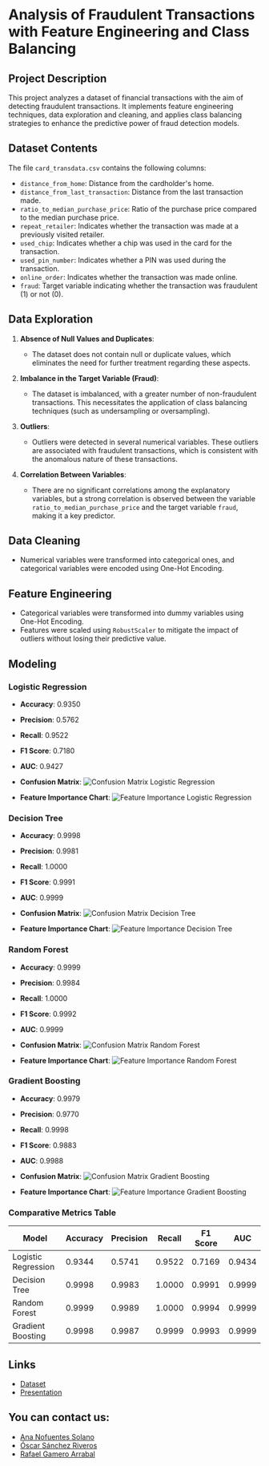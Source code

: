 # Analysis of Fraudulent Transactions with Feature Engineering and Class Balancing

## Project Description
This project analyzes a dataset of financial transactions with the aim of detecting fraudulent transactions. It implements feature engineering techniques, data exploration and cleaning, and applies class balancing strategies to enhance the predictive power of fraud detection models.

## Dataset Contents
The file `card_transdata.csv` contains the following columns:

- `distance_from_home`: Distance from the cardholder's home.
- `distance_from_last_transaction`: Distance from the last transaction made.
- `ratio_to_median_purchase_price`: Ratio of the purchase price compared to the median purchase price.
- `repeat_retailer`: Indicates whether the transaction was made at a previously visited retailer.
- `used_chip`: Indicates whether a chip was used in the card for the transaction.
- `used_pin_number`: Indicates whether a PIN was used during the transaction.
- `online_order`: Indicates whether the transaction was made online.
- `fraud`: Target variable indicating whether the transaction was fraudulent (1) or not (0).

## Data Exploration

1. **Absence of Null Values and Duplicates**:
   - The dataset does not contain null or duplicate values, which eliminates the need for further treatment regarding these aspects.

2. **Imbalance in the Target Variable (Fraud)**:
   - The dataset is imbalanced, with a greater number of non-fraudulent transactions. This necessitates the application of class balancing techniques (such as undersampling or oversampling).

3. **Outliers**:
   - Outliers were detected in several numerical variables. These outliers are associated with fraudulent transactions, which is consistent with the anomalous nature of these transactions.

4. **Correlation Between Variables**:
   - There are no significant correlations among the explanatory variables, but a strong correlation is observed between the variable `ratio_to_median_purchase_price` and the target variable `fraud`, making it a key predictor.

## Data Cleaning
- Numerical variables were transformed into categorical ones, and categorical variables were encoded using One-Hot Encoding.

## Feature Engineering
- Categorical variables were transformed into dummy variables using One-Hot Encoding.
- Features were scaled using `RobustScaler` to mitigate the impact of outliers without losing their predictive value.

## Modeling

### Logistic Regression
- **Accuracy**: 0.9350
- **Precision**: 0.5762
- **Recall**: 0.9522
- **F1 Score**: 0.7180
- **AUC**: 0.9427
- **Confusion Matrix**:
![Confusion Matrix Logistic Regression](https://github.com/Rafa-Gamero/Machine-Learning/blob/main/images/Captura%20de%20pantalla%202024-10-10%20164926.png)

- **Feature Importance Chart**:
![Feature Importance Logistic Regression](https://github.com/Rafa-Gamero/Machine-Learning/blob/main/images/Captura%20de%20pantalla%202024-10-10%20164943.png)

### Decision Tree
- **Accuracy**: 0.9998
- **Precision**: 0.9981
- **Recall**: 1.0000
- **F1 Score**: 0.9991
- **AUC**: 0.9999
- **Confusion Matrix**:
![Confusion Matrix Decision Tree](https://github.com/Rafa-Gamero/Machine-Learning/blob/main/images/Captura%20de%20pantalla%202024-10-10%20165000.png)

- **Feature Importance Chart**:
![Feature Importance Decision Tree](https://github.com/Rafa-Gamero/Machine-Learning/blob/main/images/Captura%20de%20pantalla%202024-10-10%20165015.png)

### Random Forest
- **Accuracy**: 0.9999
- **Precision**: 0.9984
- **Recall**: 1.0000
- **F1 Score**: 0.9992
- **AUC**: 0.9999
- **Confusion Matrix**:
![Confusion Matrix Random Forest](https://github.com/Rafa-Gamero/Machine-Learning/blob/main/images/Captura%20de%20pantalla%202024-10-10%20165029.png)

- **Feature Importance Chart**:
![Feature Importance Random Forest](https://github.com/Rafa-Gamero/Machine-Learning/blob/main/images/Captura%20de%20pantalla%202024-10-10%20165047.png)

### Gradient Boosting
- **Accuracy**: 0.9979
- **Precision**: 0.9770
- **Recall**: 0.9998
- **F1 Score**: 0.9883
- **AUC**: 0.9988
- **Confusion Matrix**:
![Confusion Matrix Gradient Boosting](https://github.com/Rafa-Gamero/Machine-Learning/blob/main/images/Captura%20de%20pantalla%202024-10-10%20165059.png)

- **Feature Importance Chart**:
![Feature Importance Gradient Boosting](https://github.com/Rafa-Gamero/Machine-Learning/blob/main/images/Captura%20de%20pantalla%202024-10-10%20165110.png)

### Comparative Metrics Table

| Model                | Accuracy | Precision | Recall | F1 Score | AUC   |
|----------------------|----------|-----------|--------|----------|-------|
| Logistic Regression   | 0.9344   | 0.5741    | 0.9522 | 0.7169   | 0.9434|
| Decision Tree         | 0.9998   | 0.9983    | 1.0000 | 0.9991   | 0.9999|
| Random Forest         | 0.9999   | 0.9989    | 1.0000 | 0.9994   | 0.9999|
| Gradient Boosting     | 0.9998   | 0.9987    | 0.9999 | 0.9993   | 0.9999|

## Links 

- [Dataset](https://www.kaggle.com/datasets/dhanushnarayananr/credit-card-fraud)
- [Presentation](https://www.canva.com/design/DAGTLP_zEBo/Bljr5ODYlKVV75xtbeGi6g/edit?utm_content=DAGTLP_zEBo&utm_campaign=designshare&utm_medium=link2&utm_source=sharebutton)

## You can contact us:

- [Ana Nofuentes Solano](https://www.linkedin.com/in/ana-nofuentes-solano-654026a3/)
- [Óscar Sánchez Riveros](https://www.linkedin.com/in/oscar-sanchez-riveros/)
- [Rafael Gamero Arrabal](https://www.linkedin.com/in/rafael-gamero-arrabal-619200186/)


